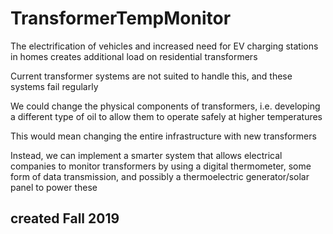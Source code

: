 # TransformerTempMonitor

The electrification of vehicles and increased need for EV charging stations in homes creates additional load on residential transformers

Current transformer systems are not suited to handle this, and these systems fail regularly

We could change the physical components of transformers, i.e. developing a different type of oil to allow them to operate safely at higher temperatures

This would mean changing the entire infrastructure with new transformers

Instead, we can implement a smarter system that allows electrical companies to monitor transformers by using a digital thermometer, some form of data transmission, and possibly a thermoelectric generator/solar panel to power these

## created Fall 2019

